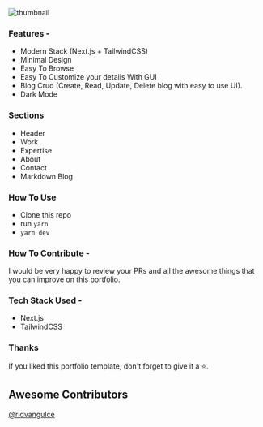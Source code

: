 ![thumbnail](https://firebasestorage.googleapis.com/v0/b/resume-react-a28a3.appspot.com/o/images%2FScreenshot%202024-09-10%20at%2018.17.05.png?alt=media&token=1d7d8b21-31e7-4626-abc4-55aa950daebe)




### Features - 

- Modern Stack (Next.js + TailwindCSS)
- Minimal Design
- Easy To Browse
- Easy To Customize your details With GUI
- Blog Crud (Create, Read, Update, Delete blog with easy to use UI).
- Dark Mode


### Sections

- Header
- Work
- Expertise
- About
- Contact
- Markdown Blog


### How To Use

- Clone this repo
- run `yarn`
- `yarn dev`




### How To Contribute - 

I would be very happy to review your PRs and all the awesome things that you can improve on this portfolio.


### Tech Stack Used - 
- Next.js
- TailwindCSS


### Thanks

If you liked this portfolio template, don't forget to give it a ⭐.

## Awesome Contributors
[@ridvangulce](https://github.com/ridvangulce) 







